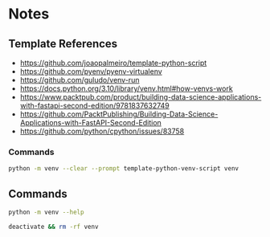 # Notes

## Template References

- https://github.com/joaopalmeiro/template-python-script
- https://github.com/pyenv/pyenv-virtualenv
- https://github.com/guludo/venv-run
- https://docs.python.org/3.10/library/venv.html#how-venvs-work
- https://www.packtpub.com/product/building-data-science-applications-with-fastapi-second-edition/9781837632749
- https://github.com/PacktPublishing/Building-Data-Science-Applications-with-FastAPI-Second-Edition
- https://github.com/python/cpython/issues/83758

### Commands

```bash
python -m venv --clear --prompt template-python-venv-script venv
```

## Commands

```bash
python -m venv --help
```

```bash
deactivate && rm -rf venv
```
